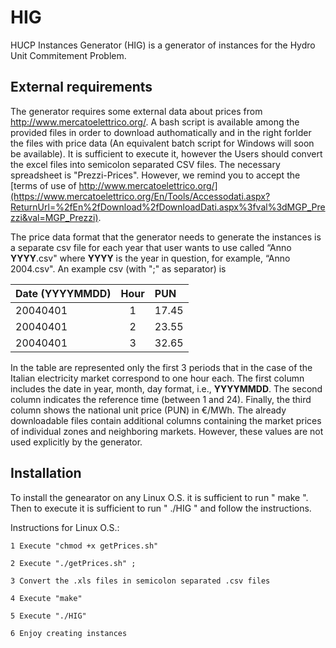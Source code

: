 # HIG
 HUCP Instances Generator (HIG) is a generator of instances for the Hydro Unit Commitement Problem.

## External requirements
The generator requires some external data about prices from 
http://www.mercatoelettrico.org/.
A bash script is available among the provided files in order to download 
authomatically 
and in the right forlder the files with price data (An equivalent batch script 
for Windows will soon be available). It is sufficient to execute it, however 
the Users should convert the excel files into semicolon separated CSV files.
The necessary spreadsheet is "Prezzi-Prices". However, we remind you to accept the [terms of use of http://www.mercatoelettrico.org/](https://www.mercatoelettrico.org/En/Tools/Accessodati.aspx?ReturnUrl=%2fEn%2fDownload%2fDownloadDati.aspx%3fval%3dMGP_Prezzi&val=MGP_Prezzi).

The price data format that the generator needs to generate the instances is a separate csv file for each year that user wants to use called “Anno **YYYY**.csv" where **YYYY** is the year in question, for example, “Anno 2004.csv". An example csv (with ";" as separator) is

| Date (YYYYMMDD)| Hour | PUN |
|:----------|:-------:|:----------|
| 20040401 | 1 | 17.45 |
| 20040401 | 2 | 23.55 |
| 20040401 | 3 | 32.65 |

In the table are represented only the first 3 periods that in the case of the Italian electricity market correspond to one hour each. The first column includes the date in year, month, day format, i.e., **YYYYMMDD**. The second column indicates the reference time (between 1 and 24). Finally, the third column shows the national unit price (PUN) in €/MWh. The already downloadable files contain additional columns containing the market prices of individual zones and neighboring markets. However, these values are not used explicitly by the generator.

## Installation
To install the genearator on any Linux O.S. it is sufficient to run " make ".
Then to execute it is sufficient to run " ./HIG " and follow the instructions.

Instructions for Linux O.S.:

	1 Execute "chmod +x getPrices.sh"
	
	2 Execute "./getPrices.sh" ;
	
	3 Convert the .xls files in semicolon separated .csv files
	
	4 Execute "make"
	
	5 Execute "./HIG"
	
	6 Enjoy creating instances
